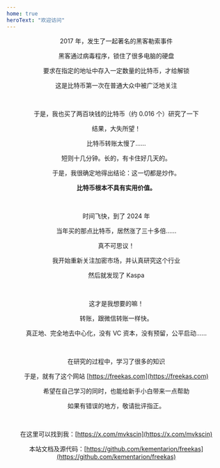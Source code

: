 ```yaml
---
home: true
heroText: "欢迎访问"
---
```


<div style="text-align:center">

2017 年，发生了一起著名的黑客勒索事件

黑客通过病毒程序，锁住了很多电脑的硬盘

要求在指定的地址中存入一定数量的比特币，才给解锁

这是比特币第一次在普通大众中被广泛地关注

<br />

于是，我也买了两百块钱的比特币（约 0.016 个）研究了一下

结果，大失所望！

比特币转账太慢了……

短则十几分钟。长的，有卡住好几天的。

于是，我很确定地得出结论：这一切都是炒作。

**比特币根本不具有实用价值。**

<br />

时间飞快，到了 2024 年

当年买的那点比特币，居然涨了三十多倍……

真不可思议！

我开始重新关注加密市场，并认真研究这个行业

然后就发现了 Kaspa

<br />

这才是我想要的嘛！

转账，跟微信转账一样快。

真正地、完全地去中心化，没有 VC 资本，没有预留，公平启动……

<br />

在研究的过程中，学习了很多的知识

于是，就有了这个网站 [https://freekas.com](https://freekas.com)

希望在自己学习的同时，也能给新手小白带来一点帮助

如果有错误的地方，敬请批评指正。

<br />

在这里可以找到我：[https://x.com/mvkscin](https://x.com/mvkscin)

本站文档及源代码：[https://github.com/kementarion/freekas](https://github.com/kementarion/freekas)

<br />

<br />

<br />

<br />

</div>




